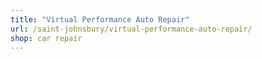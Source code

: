 ```yaml
---
title: "Virtual Performance Auto Repair"
url: /saint-johnsbury/virtual-performance-auto-repair/
shop: car repair
---
```

